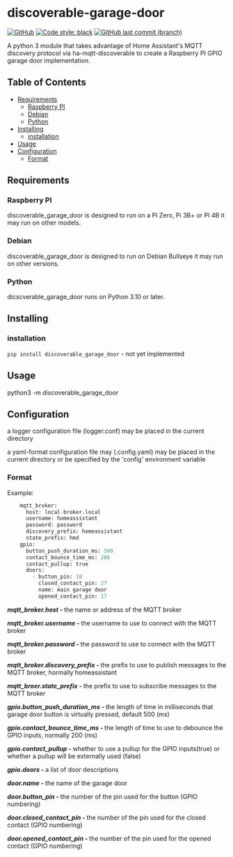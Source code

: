 # discoverable-garage-door

[![GitHub](https://img.shields.io/github/license/AixNPanes/discoverable-garage-door)](https://opensource.org/license/apache-2-0/)
[![Code style: black](https://img.shields.io/badge/code%20style-black-000000.svg)](https://github.com/psf/black)
[![GitHub last commit (branch)](https://img.shields.io/github/last-commit/AixNPanes/discoverable-garage-door/main.svg)](https://github.com/AixNPanes/discoverable-garage-door)

A python 3 module that takes advantage of Home Assistant's MQTT discovery protocol via ha-mqtt-discoverable to create a Raspberry PI GPIO garage door implementation.

<!-- START doctoc generated TOC please keep comment here to allow auto update -->
<!-- DON'T EDIT THIS SECTION, INSTEAD RE-RUN doctoc TO UPDATE -->
## Table of Contents

- [Requirements](#requirements)
  - [Raspberry PI](#raspberry-pi)
  - [Debian](#debian)
  - [Python](#python)
- [Installing](#installing)
  - [installation](#installation)
- [Usage](#usage)
- [Configuration](#configuration)
  - [Format](#format)

<!-- END doctoc generated TOC please keep comment here to allow auto update -->
## Requirements

### Raspberry PI

discoverable_garage_door is designed to run on a PI Zero, Pi 3B+ or PI 4B it may run on other models.

### Debian

discoverable_garage_door is designed to run on Debian Bullseye it may run on other versions.

### Python

dicscverable_garage_door runs on Python 3.10 or later.

## Installing

### installation

`pip install discoverable_garage_door` - not yet implemented

## Usage

python3 -m discoverable_garage_door

## Configuration
a logger configuration file (logger.conf) may be placed in the current directory

a yaml-format configuration file may (.config.yaml) may be placed in the current directory or be specified by the 'config' environment variable


### Format

Example:
```py
    mqtt_broker:
      host: local-broker.local
      username: homeassistant
      password: password
      discovery_prefix: homeassistant
      state_prefix: hmd
    gpio:
      button_push_duration_ms: 500
      contact_bounce_time_ms: 200
      contact_pullup: true
      doors:
        - button_pin: 18
          closed_contact_pin: 27
          name: main garage door
          opened_contact_pin: 17
```

<p><strong><em>mqtt_broker.host - </em></strong>the name or address of the MQTT broker<br></p>
<p><strong><em>mqtt_broker.username - </em></strong>the username to use to connect with the MQTT broker<br></p>
<p><strong><em>mqtt_broker.password - </em></strong>the password to use to connect with the MQTT broker<br></p>
<p><strong><em>mqtt_broker.discovery_prefix - </em></strong>the prefix to use to publish messages to the MQTT broker, hormally homeassistant<br></p>
<p><strong><em>mqtt_broer.state_prefix - </em></strong>the prefix to use to subscribe messages to the MQTT broker<br></p>
<p><strong><em>gpio.button_push_duration_ms - </em></strong>the length of time in milliseconds that garage door button is virtually pressed, default 500 (ms)<br></p>
<p><strong><em>gpio.contact_bounce_time_ms - </em></strong>the length of time to use to debounce the GPIO inputs, normally 200 (ms)<br></p>
<p><strong><em>gpio.contact_pullup - </em></strong>whether to use a pullup for the GPIO inputs(true) or whether a pullup will be externally used (false)<br></p>
<p><strong><em>gpio.doors - </em></strong>a list of door descriptions<br></p>
<p><strong><em>door.name - </em></strong>the name of the garage door<br></p>
<p><strong><em>door.button_pin - </em></strong>the number of the pin used for the button (GPIO numbering)<br></p>
<p><strong><em>door.closed_contact_pin - </em></strong>the number of the pin used for the closed contact (GPIO numbering)<br></p>
<p><strong><em>door.opened_contact_pin - </em></strong>the number of the pin used for the opened contact (GPIO numbering)<br></p>
